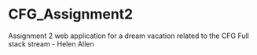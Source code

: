 # CFG_Assignment2
Assignment 2 web application for a dream vacation related to the CFG Full stack stream - Helen Allen 
